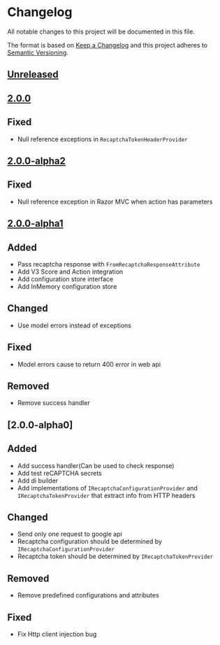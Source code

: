 # Changelog

All notable changes to this project will be documented in this file.

The format is based on [Keep a Changelog](https://keepachangelog.com/en/1.0.0/)
and this project adheres to [Semantic Versioning](https://semver.org/spec/v2.0.0.html).

## [Unreleased]

## [2.0.0]

## Fixed

- Null reference exceptions in `RecaptchaTokenHeaderProvider`

## [2.0.0-alpha2]

## Fixed

- Null reference exception in Razor MVC when action has parameters

## [2.0.0-alpha1]

## Added

- Pass recaptcha response with `FromRecaptchaResponseAttribute`
- Add V3 Score and Action integration
- Add configuration store interface
- Add InMemory configuration store

## Changed

- Use model errors instead of exceptions

## Fixed

- Model errors cause to return 400 error in web api

## Removed

- Remove success handler

## [2.0.0-alpha0]

## Added

- Add success handler(Can be used to check response)
- Add test reCAPTCHA secrets
- Add di builder
- Add implementations of `IRecaptchaConfigurationProvider` and `IRecaptchaTokenProvider` that extract info from HTTP headers

## Changed

- Send only one request to google api
- Recaptcha configuration should be determined by `IRecaptchaConfigurationProvider`
- Recaptcha token should be determined by `IRecaptchaTokenProvider`

## Removed

- Remove predefined configurations and attributes

## Fixed

- Fix Http client injection bug 

[Unreleased]: https://github.com/Spaier/Spaier.Recaptcha/compare/2.0.0...HEAD
[2.0.0]: https://github.com/Spaier/Spaier.Recaptcha/compare/2.0.0-alpha2...2.0.0
[2.0.0-alpha2]: https://github.com/Spaier/Spaier.Recaptcha/compare/2.0.0-alpha1...2.0.0-alpha2
[2.0.0-alpha1]: https://github.com/Spaier/Spaier.Recaptcha/compare/2.0.0-alpha0...2.0.0-alpha1